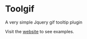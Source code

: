 <h1>Toolgif</h1>

<hp>A very simple Jquery gif tooltip plugin</p>

<p>Visit the <a href="https://mburakerman.github.io/toolgif/">website</a> to see examples.</p>
